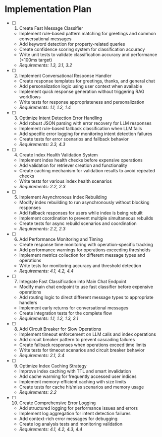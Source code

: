 # Implementation Plan

- [ ] 1. Create Fast Message Classifier
  - Implement rule-based pattern matching for greetings and common conversational messages
  - Add keyword detection for property-related queries
  - Create confidence scoring system for classification accuracy
  - Write unit tests to validate classification accuracy and performance (<100ms target)
  - _Requirements: 1.3, 3.1, 3.2_

- [ ] 2. Implement Conversational Response Handler
  - Create response templates for greetings, thanks, and general chat
  - Add personalization logic using user context when available
  - Implement quick response generation without triggering RAG workflows
  - Write tests for response appropriateness and personalization
  - _Requirements: 1.1, 1.2, 1.4_

- [ ] 3. Optimize Intent Detection Error Handling
  - Add robust JSON parsing with error recovery for LLM responses
  - Implement rule-based fallback classification when LLM fails
  - Add specific error logging for monitoring intent detection failures
  - Create tests for error scenarios and fallback behavior
  - _Requirements: 3.3, 4.3_

- [ ] 4. Create Index Health Validation System
  - Implement index health checks before expensive operations
  - Add validation for retriever creation and functionality
  - Create caching mechanism for validation results to avoid repeated checks
  - Write tests for various index health scenarios
  - _Requirements: 2.2, 2.3_

- [ ] 5. Implement Asynchronous Index Rebuilding
  - Modify index rebuilding to run asynchronously without blocking responses
  - Add fallback responses for users while index is being rebuilt
  - Implement coordination to prevent multiple simultaneous rebuilds
  - Create tests for async rebuild scenarios and coordination
  - _Requirements: 2.2, 2.3_

- [ ] 6. Add Performance Monitoring and Timing
  - Create response time monitoring with operation-specific tracking
  - Add performance warnings for operations exceeding thresholds
  - Implement metrics collection for different message types and operations
  - Write tests for monitoring accuracy and threshold detection
  - _Requirements: 4.1, 4.2, 4.4_

- [ ] 7. Integrate Fast Classification into Main Chat Endpoint
  - Modify main chat endpoint to use fast classifier before expensive operations
  - Add routing logic to direct different message types to appropriate handlers
  - Implement early returns for conversational messages
  - Create integration tests for the complete flow
  - _Requirements: 1.1, 1.2, 1.3, 2.1_

- [ ] 8. Add Circuit Breaker for Slow Operations
  - Implement timeout enforcement on LLM calls and index operations
  - Add circuit breaker pattern to prevent cascading failures
  - Create fallback responses when operations exceed time limits
  - Write tests for timeout scenarios and circuit breaker behavior
  - _Requirements: 2.1, 2.4_

- [ ] 9. Optimize Index Caching Strategy
  - Improve index caching with TTL and smart invalidation
  - Add cache warming for frequently accessed user indices
  - Implement memory-efficient caching with size limits
  - Create tests for cache hit/miss scenarios and memory usage
  - _Requirements: 2.2_

- [ ] 10. Create Comprehensive Error Logging
  - Add structured logging for performance issues and errors
  - Implement log aggregation for intent detection failures
  - Add context-rich error messages for debugging
  - Create log analysis tests and monitoring validation
  - _Requirements: 4.1, 4.2, 4.3, 4.4_